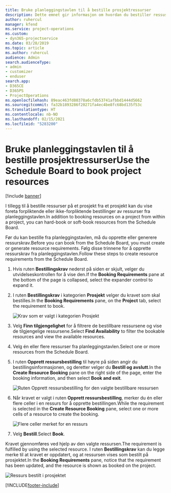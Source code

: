 ```yaml
---
title: Bruke planleggingstavlen til å bestille prosjektressurser
description: Dette emnet gir informasjon om hvordan du bestiller ressuser.
author: ruhercul
manager: kfend
ms.service: project-operations
ms.custom:
- dyn365-projectservice
ms.date: 03/28/2019
ms.topic: article
ms.author: ruhercul
audience: Admin
search.audienceType:
- admin
- customizer
- enduser
search.app:
- D365CE
- D365PS
- ProjectOperations
ms.openlocfilehash: 89eac463fd80378a6cfdb53741afbbd1444d5662
ms.sourcegitcommit: fa32b1893286f20271fa4ec4be8fc68bd135f53c
ms.translationtype: HT
ms.contentlocale: nb-NO
ms.lasthandoff: 02/15/2021
ms.locfileid: "5283200"
---
```

# <a name="use-the-schedule-board-to-book-project-resources"></a><span data-ttu-id="863fb-103">Bruke planleggingstavlen til å bestille prosjektressurser</span><span class="sxs-lookup"><span data-stu-id="863fb-103">Use the Schedule Board to book project resources</span></span>

[!include [banner](../includes/psa-now-project-operations.md)]

<span data-ttu-id="863fb-104">I tillegg til å bestille ressurser på et prosjekt fra et prosjekt kan du vise foreta forpliktende eller ikke-forpliktende bestillinger av ressurser fra planleggingstavlen.</span><span class="sxs-lookup"><span data-stu-id="863fb-104">In addition to booking resources on a project from within a project, you can hard-book or soft-book resources from the Schedule Board.</span></span>

<span data-ttu-id="863fb-105">Før du kan bestille fra planleggingstavlen, må du opprette eller generere ressurskrav.</span><span class="sxs-lookup"><span data-stu-id="863fb-105">Before you can book from the Schedule Board, you must create or generate resource requirements.</span></span> <span data-ttu-id="863fb-106">Følg disse trinnene for å opprette ressurskrav fra planleggingstavlen.</span><span class="sxs-lookup"><span data-stu-id="863fb-106">Follow these steps to create resource requirements from the Schedule Board.</span></span>

1. <span data-ttu-id="863fb-107">Hvis ruten **Bestillingskrav** nederst på siden er skjult, velger du utvidelseskontrollen for å vise den.</span><span class="sxs-lookup"><span data-stu-id="863fb-107">If the **Booking Requirements** pane at the bottom of the page is collapsed, select the expander control to expand it.</span></span>
2. <span data-ttu-id="863fb-108">I ruten **Bestillingskrav** i kategorien **Prosjekt** velger du kravet som skal bestilles.</span><span class="sxs-lookup"><span data-stu-id="863fb-108">In the **Booking Requirements** pane, on the **Project** tab, select the requirement to book.</span></span>

    ![Krav som er valgt i kategorien Prosjekt](media/Resource-Management-image73.png)

3. <span data-ttu-id="863fb-110">Velg **Finn tilgjengelighet** for å filtrere de bestillbare ressursene og vise de tilgjengelige ressursene.</span><span class="sxs-lookup"><span data-stu-id="863fb-110">Select **Find Availability** to filter the bookable resources and view the available resources.</span></span> 
4. <span data-ttu-id="863fb-111">Velg én eller flere ressurser fra planleggingstavlen.</span><span class="sxs-lookup"><span data-stu-id="863fb-111">Select one or more resources from the Schedule Board.</span></span> 
5. <span data-ttu-id="863fb-112">I ruten **Opprett ressursbestilling** til høyre på siden angir du bestillingsinformasjonen, og deretter velger du **Bestill og avslutt**.</span><span class="sxs-lookup"><span data-stu-id="863fb-112">In the **Create Resource Booking** pane on the right side of the page, enter the booking information, and then select **Book and exit**.</span></span>

    ![Ruten Opprett ressursbestilling for den valgte bestillbare ressursen](media/Resource-Management-image74.png)

6. <span data-ttu-id="863fb-114">Når kravet er valgt i ruten **Opprett ressursbestilling**, merker du én eller flere celler i en ressurs for å opprette bestillingen.</span><span class="sxs-lookup"><span data-stu-id="863fb-114">While the requirement is selected in the **Create Resource Booking** pane, select one or more cells of a resource to create the booking.</span></span>

    ![Flere celler merket for en ressurs](media/Resource-Management-image75.png)

7. <span data-ttu-id="863fb-116">Velg **Bestill**.</span><span class="sxs-lookup"><span data-stu-id="863fb-116">Select **Book**.</span></span>

<span data-ttu-id="863fb-117">Kravet gjennomføres ved hjelp av den valgte ressursen.</span><span class="sxs-lookup"><span data-stu-id="863fb-117">The requirement is fulfilled by using the selected resource.</span></span> <span data-ttu-id="863fb-118">I ruten **Bestillingskrav** kan du legge merke til at kravet er oppdatert, og at ressursen vises som bestilt på prosjektet.</span><span class="sxs-lookup"><span data-stu-id="863fb-118">In the **Booking Requirements** pane, notice that the requirement has been updated, and the resource is shown as booked on the project.</span></span>

![Ressurs bestilt i prosjektet](media/Resource-Management-image76.png)


[!INCLUDE[footer-include](../includes/footer-banner.md)]